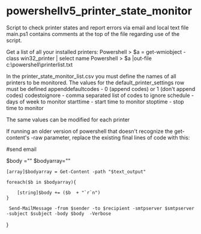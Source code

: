 # powershellv5_printer_state_monitor
Script to check printer states and report errors via email and local text file
main.ps1 contains comments at the top of the file regarding use of the script.

Get a list of all your installed printers:
Powershell > $a = get-wmiobject -class win32_printer | select name
Powershell > $a |out-file c:\powershell\printerlist.txt

In the printer_state_monitor_list.csv you must define the names of all printers to be monitored. 
The values for the default_printer_settings row must be defined
appenddefaultcodes - 0 (append codes) or 1 (don't append codes)
codestoignore - comma separated list of codes to ignore
schedule - days of week to monitor
starttime - start time to monitor
stoptime - stop time to monitor

The same values can be modified for each printer

If running an older version of powershell that doesn't recognize the get-content's -raw parameter, replace the existing final lines of code with this: 

    
 #send email 
    
   $body =""
   $bodyarray=""
   
    [array]$bodyarray = Get-Content -path "$text_output"
    
    foreach($b in $bodyarray){
        
        [string]$body += ($b  + "`r`n")
    }
   
     Send-MailMessage -from $sender -to $recipient -smtpserver $smtpserver -subject $subject -body $body  -Verbose

}
